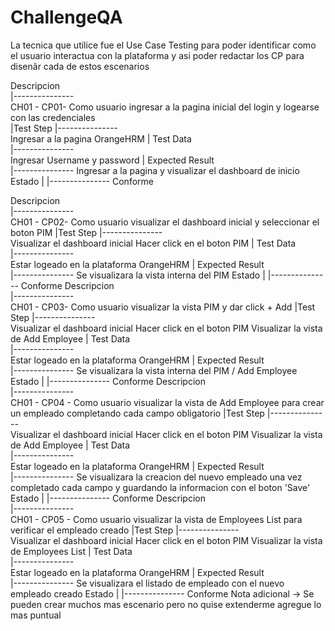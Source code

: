 # ChallengeQA
La tecnica que utilice fue el Use Case Testing para poder identificar como el usuario interactua con la plataforma
y asi poder redactar los CP para disenãr cada de estos escenarios 
<!-- Descripcion - Test Step - Test Data - Expected Result/ Estado -->
Descripcion                 
|---------------              
 CH01 - CP01- Como usuario ingresar a la pagina inicial del login y logearse con las credenciales  
|Test Step 
|---------------  
Ingresar a la pagina OrangeHRM
| Test Data    
|---------------  
Ingresar Username y password
| Expected Result  
|--------------- 
Ingresar a la pagina y visualizar el dashboard de inicio 
Estado | 
|--------------- 
Conforme

Descripcion                 
|---------------              
 CH01 - CP02- Como usuario visualizar el dashboard inicial y seleccionar el boton PIM 
|Test Step 
|---------------  
Visualizar el dashboard inicial 
Hacer click en el boton PIM
| Test Data    
|---------------  
Estar logeado en la plataforma OrangeHRM
| Expected Result  
|--------------- 
Se visualizara la vista interna del PIM 
Estado | 
|--------------- 
Conforme
Descripcion                 
|---------------              
 CH01 - CP03- Como usuario visualizar la vista PIM y dar click + Add
|Test Step 
|---------------  
Visualizar el dashboard inicial 
Hacer click en el boton PIM
Visualizar la vista de Add Employee
| Test Data    
|---------------  
Estar logeado en la plataforma OrangeHRM
| Expected Result  
|--------------- 
Se visualizara la vista interna del PIM / Add Employee
Estado | 
|--------------- 
Conforme
Descripcion                 
|---------------              
 CH01 - CP04 - Como usuario visualizar la vista de Add Employee para crear un empleado completando cada campo obligatorio
|Test Step 
|---------------  
Visualizar el dashboard inicial 
Hacer click en el boton PIM
Visualizar la vista de Add Employee
| Test Data    
|---------------  
Estar logeado en la plataforma OrangeHRM
| Expected Result  
|--------------- 
Se visualizara la creacion del nuevo empleado una vez completado cada campo y guardando la informacion con el boton 'Save'
Estado | 
|--------------- 
Conforme
Descripcion                 
|---------------              
 CH01 - CP05 - Como usuario visualizar la vista de Employees List para verificar el empleado creado
|Test Step 
|---------------  
Visualizar el dashboard inicial 
Hacer click en el boton PIM
Visualizar la vista de Employees List
| Test Data    
|---------------  
Estar logeado en la plataforma OrangeHRM
| Expected Result  
|--------------- 
Se visualizara el listado de empleado con el nuevo empleado creado
Estado | 
|--------------- 
Conforme
Nota adicional -> Se pueden crear muchos mas escenario pero no quise extenderme agregue lo mas puntual
